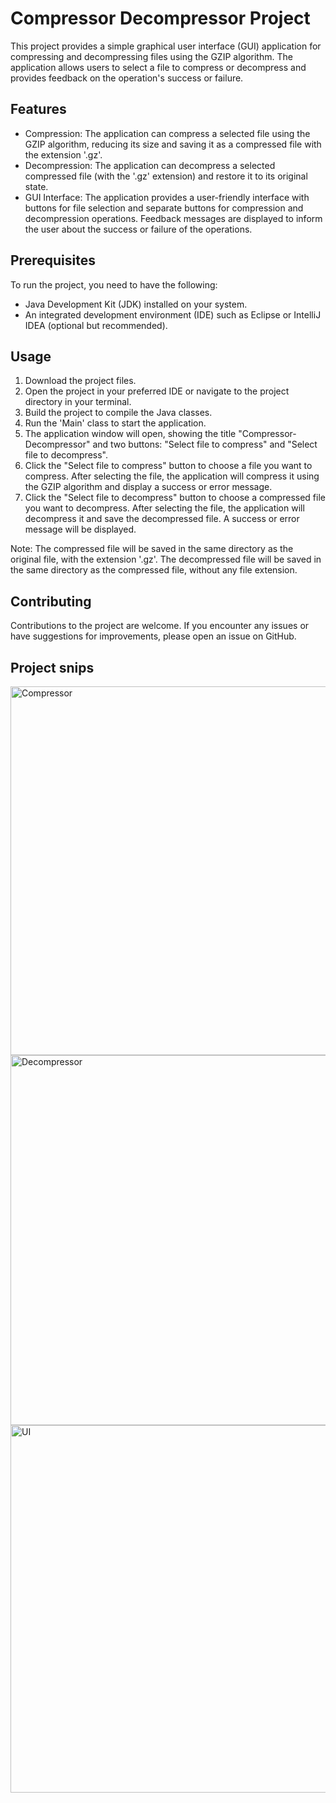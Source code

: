 # Compressor Decompressor Project

This project provides a simple graphical user interface (GUI) application for compressing and decompressing files using the GZIP algorithm. The application allows users to select a file to compress or decompress and provides feedback on the operation's success or failure.

## Features

- Compression: The application can compress a selected file using the GZIP algorithm, reducing its size and saving it as a compressed file with the extension '.gz'.
- Decompression: The application can decompress a selected compressed file (with the '.gz' extension) and restore it to its original state.
- GUI Interface: The application provides a user-friendly interface with buttons for file selection and separate buttons for compression and decompression operations. Feedback messages are displayed to inform the user about the success or failure of the operations.

## Prerequisites
To run the project, you need to have the following:
- Java Development Kit (JDK) installed on your system.
- An integrated development environment (IDE) such as Eclipse or IntelliJ IDEA (optional but recommended).

## Usage

1. Download the project files.
2. Open the project in your preferred IDE or navigate to the project directory in your terminal.
3. Build the project to compile the Java classes.
4. Run the 'Main' class to start the application.
5. The application window will open, showing the title "Compressor-Decompressor" and two buttons: "Select file to compress" and "Select file to decompress".
6. Click the "Select file to compress" button to choose a file you want to compress. After selecting the file, the application will compress it using the GZIP algorithm and display a success or error message.
7. Click the "Select file to decompress" button to choose a compressed file you want to decompress. After selecting the file, the application will decompress it and save the decompressed file. A success or error message will be displayed.

Note: 
The compressed file will be saved in the same directory as the original file, with the extension '.gz'. The decompressed file will be saved in the same directory as the compressed file, without any file extension.

## Contributing

Contributions to the project are welcome. If you encounter any issues or have suggestions for improvements, please open an issue on GitHub.

## Project snips
<img width="590" alt="Compressor" src="https://github.com/katreddyvenkateswaraReddy/Compressor_Decompressor/assets/63310358/ce5d4522-167d-4b6a-90b6-ff873da725a3">
<img width="592" alt="Decompressor" src="https://github.com/katreddyvenkateswaraReddy/Compressor_Decompressor/assets/63310358/07ef6d57-ac90-40fb-8124-0fea5ae2f60f">
<img width="588" alt="UI" src="https://github.com/katreddyvenkateswaraReddy/Compressor_Decompressor/assets/63310358/b11e838f-be20-45ee-ba62-b11e6722351e">

